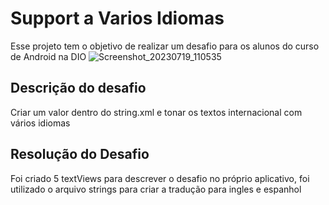 # Support a Varios Idiomas
Esse projeto tem o objetivo de realizar um desafio para os alunos do curso de Android na DIO
![Screenshot_20230719_110535](https://github.com/dafonsecajose/study-notes/assets/58943299/90ab61ce-aa84-431a-be62-a26a6787255a)

## Descrição do desafio
Criar um valor dentro do string.xml e tonar os textos internacional com vários idiomas

## Resolução do Desafio
Foi criado 5 textViews para descrever o desafio no próprio aplicativo, foi utilizado o arquivo strings para criar a tradução para ingles e espanhol
